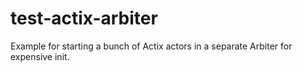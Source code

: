 # test-actix-arbiter

Example for starting a bunch of Actix actors in a separate Arbiter for expensive init.
